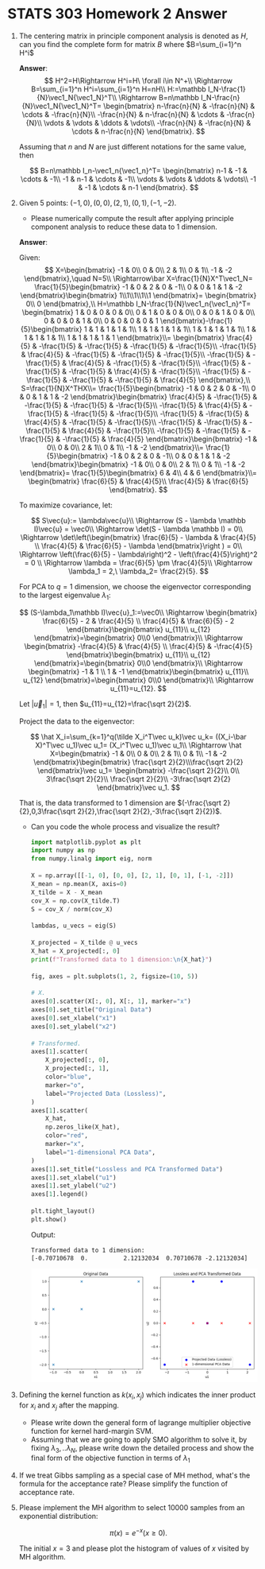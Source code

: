 # STATS 303 Homework 2 Answer

1. The centering matrix in principle component analysis is denoted as $H$,
can you find the complete form for matrix $B$ where $B=\sum_{i=1}^n H^i$

    **Answer**:
    $$
    H^2=H\Rightarrow H^i=H\ \forall i\in N^+\\
    \Rightarrow B=\sum_{i=1}^n H^i=\sum_{i=1}^n H=nH\\
    H:=\mathbb I_N-\frac{1}{N}\vec1_N{\vec1_N}^T\\
    \Rightarrow B=n\mathbb I_N-\frac{n}{N}\vec1_N{\vec1_N}^T=
    \begin{bmatrix}
        n-\frac{n}{N} & -\frac{n}{N} & \cdots & -\frac{n}{N}\\
        -\frac{n}{N} & n-\frac{n}{N} & \cdots & -\frac{n}{N}\\
        \vdots & \vdots & \ddots & \vdots\\
        -\frac{n}{N} & -\frac{n}{N} & \cdots & n-\frac{n}{N}
    \end{bmatrix}.
    $$

    Assuming that $n$ and $N$ are just different notations for the same value,
    then

    $$
    B=n\mathbb I_n-\vec1_n{\vec1_n}^T=
    \begin{bmatrix}
        n-1 & -1 & \cdots & -1\\
        -1 & n-1 & \cdots & -1\\
        \vdots & \vdots & \ddots & \vdots\\
        -1 & -1 & \cdots & n-1
    \end{bmatrix}.
    $$

1. Given 5 points: $(-1,0),(0,0),(2,1),(0,1),(-1,-2)$.

    - Please numerically compute the result after applying principle component
    analysis to reduce these data to 1 dimension.

    **Answer**:

    Given:
    $$
    X=\begin{bmatrix}
        -1 & 0\\
        0 & 0\\
        2 & 1\\
        0 & 1\\
        -1 & -2
    \end{bmatrix},\quad N=5\\
    \Rightarrow\bar X=\frac{1}{N}X^T\vec1_N=
    \frac{1}{5}\begin{bmatrix}
        -1 & 0 & 2 & 0 & -1\\
        0 & 0 & 1 & 1 & -2
    \end{bmatrix}\begin{bmatrix}
        1\\1\\1\\1\\1
    \end{bmatrix}=
    \begin{bmatrix}
        0\\
        0
    \end{bmatrix},\\
    H=\mathbb I_N-\frac{1}{N}\vec1_n{\vec1_n}^T=
    \begin{bmatrix}
        1 & 0 & 0 & 0 & 0\\
        0 & 1 & 0 & 0 & 0\\
        0 & 0 & 1 & 0 & 0\\
        0 & 0 & 0 & 1 & 0\\
        0 & 0 & 0 & 0 & 1
    \end{bmatrix}-\frac{1}{5}\begin{bmatrix}
        1 & 1 & 1 & 1 & 1\\
        1 & 1 & 1 & 1 & 1\\
        1 & 1 & 1 & 1 & 1\\
        1 & 1 & 1 & 1 & 1\\
        1 & 1 & 1 & 1 & 1
    \end{bmatrix}\\=
    \begin{bmatrix}
        \frac{4}{5} & -\frac{1}{5} & -\frac{1}{5} & -\frac{1}{5} & -\frac{1}{5}\\
        -\frac{1}{5} & \frac{4}{5} & -\frac{1}{5} & -\frac{1}{5} & -\frac{1}{5}\\
        -\frac{1}{5} & -\frac{1}{5} & \frac{4}{5} & -\frac{1}{5} & -\frac{1}{5}\\
        -\frac{1}{5} & -\frac{1}{5} & -\frac{1}{5} & \frac{4}{5} & -\frac{1}{5}\\
        -\frac{1}{5} & -\frac{1}{5} & -\frac{1}{5} & -\frac{1}{5} & \frac{4}{5}
    \end{bmatrix},\\
    S=\frac{1}{N}X^THX\\=
    \frac{1}{5}\begin{bmatrix}
        -1 & 0 & 2 & 0 & -1\\
        0 & 0 & 1 & 1 & -2
    \end{bmatrix}\begin{bmatrix}
        \frac{4}{5} & -\frac{1}{5} & -\frac{1}{5} & -\frac{1}{5} & -\frac{1}{5}\\
        -\frac{1}{5} & \frac{4}{5} & -\frac{1}{5} & -\frac{1}{5} & -\frac{1}{5}\\
        -\frac{1}{5} & -\frac{1}{5} & \frac{4}{5} & -\frac{1}{5} & -\frac{1}{5}\\
        -\frac{1}{5} & -\frac{1}{5} & -\frac{1}{5} & \frac{4}{5} & -\frac{1}{5}\\
        -\frac{1}{5} & -\frac{1}{5} & -\frac{1}{5} & -\frac{1}{5} & \frac{4}{5}
    \end{bmatrix}\begin{bmatrix}
        -1 & 0\\
        0 & 0\\
        2 & 1\\
        0 & 1\\
        -1 & -2
    \end{bmatrix}\\=
    \frac{1}{5}\begin{bmatrix}
        -1 & 0 & 2 & 0 & -1\\
        0 & 0 & 1 & 1 & -2
    \end{bmatrix}\begin{bmatrix}
        -1 & 0\\
        0 & 0\\
        2 & 1\\
        0 & 1\\
        -1 & -2
    \end{bmatrix}=
    \frac{1}{5}\begin{bmatrix}
        6 & 4\\
        4 & 6
    \end{bmatrix}\\=
    \begin{bmatrix}
        \frac{6}{5} & \frac{4}{5}\\
        \frac{4}{5} & \frac{6}{5}
    \end{bmatrix}.
    $$

    To maximize covariance, let:

    $$
    S\vec{u}:= \lambda\vec{u}\\
    \Rightarrow (S - \lambda \mathbb I)\vec{u} = \vec0\\
    \Rightarrow \det(S - \lambda \mathbb I) = 0\\
    \Rightarrow \det\left(\begin{bmatrix}
        \frac{6}{5} - \lambda & \frac{4}{5} \\
        \frac{4}{5} & \frac{6}{5} - \lambda
    \end{bmatrix}\right
    ) = 0\\
    \Rightarrow \left(\frac{6}{5} - \lambda\right)^2 -
    \left(\frac{4}{5}\right)^2 = 0 \\
    \Rightarrow \lambda = \frac{6}{5} \pm \frac{4}{5}\\
    \Rightarrow \lambda_1 = 2,\ \lambda_2= \frac{2}{5}.
    $$

    For PCA to $q=1$ dimension,
    we choose the eigenvector corresponding to the largest eigenvalue
    $\lambda_1$:

    $$
    (S-\lambda_1\mathbb I)\vec{u}_1:=\vec0\\
    \Rightarrow \begin{bmatrix}
        \frac{6}{5} - 2 & \frac{4}{5} \\
        \frac{4}{5} & \frac{6}{5} - 2
    \end{bmatrix}\begin{bmatrix}
        u_{11}\\
        u_{12}
    \end{bmatrix}=\begin{bmatrix}
        0\\0
    \end{bmatrix}\\
    \Rightarrow \begin{bmatrix}
        -\frac{4}{5} & \frac{4}{5} \\
        \frac{4}{5} & -\frac{4}{5}
    \end{bmatrix}\begin{bmatrix}
        u_{11}\\
        u_{12}
    \end{bmatrix}=\begin{bmatrix}
        0\\0
    \end{bmatrix}\\
    \Rightarrow \begin{bmatrix}
        -1 & 1 \\
        1 & -1
    \end{bmatrix}\begin{bmatrix}
        u_{11}\\
        u_{12}
    \end{bmatrix}=\begin{bmatrix}
        0\\0
    \end{bmatrix}\\
    \Rightarrow u_{11}=u_{12}.
    $$

    Let $|\vec u_1|=1$, then $u_{11}=u_{12}=\frac{\sqrt 2}{2}$.

    Project the data to the eigenvector:

    $$
    \hat X_i=\sum_{k=1}^q(\tilde X_i^T\vec u_k)\vec u_k=
    ((X_i-\bar X)^T\vec u_1)\vec u_1=
    (X_i^T\vec u_1)\vec u_1\\
    \Rightarrow \hat X=\begin{bmatrix}
        -1 & 0\\
        0 & 0\\
        2 & 1\\
        0 & 1\\
        -1 & -2
    \end{bmatrix}\begin{bmatrix}
        \frac{\sqrt 2}{2}\\\frac{\sqrt 2}{2}
    \end{bmatrix}\vec u_1=
    \begin{bmatrix}
        -\frac{\sqrt 2}{2}\\
        0\\
        3\frac{\sqrt 2}{2}\\
        \frac{\sqrt 2}{2}\\
        -3\frac{\sqrt 2}{2}
    \end{bmatrix}\vec u_1.
    $$

    That is, the data transformed to 1 dimension are
    $(-\frac{\sqrt 2}{2},0,3\frac{\sqrt 2}{2},\frac{\sqrt 2}{2},-3\frac{\sqrt 2}{2})$.

    - Can you code the whole process and visualize the result?

        ```python
        import matplotlib.pyplot as plt
        import numpy as np
        from numpy.linalg import eig, norm

        X = np.array([[-1, 0], [0, 0], [2, 1], [0, 1], [-1, -2]])
        X_mean = np.mean(X, axis=0)
        X_tilde = X - X_mean
        cov_X = np.cov(X_tilde.T)
        S = cov_X / norm(cov_X)

        lambdas, u_vecs = eig(S)

        X_projected = X_tilde @ u_vecs
        X_hat = X_projected[:, 0]
        print(f"Transformed data to 1 dimension:\n{X_hat}")

        fig, axes = plt.subplots(1, 2, figsize=(10, 5))

        # X.
        axes[0].scatter(X[:, 0], X[:, 1], marker="x")
        axes[0].set_title("Original Data")
        axes[0].set_xlabel("x1")
        axes[0].set_ylabel("x2")

        # Transformed.
        axes[1].scatter(
            X_projected[:, 0],
            X_projected[:, 1],
            color="blue",
            marker="o",
            label="Projected Data (Lossless)",
        )
        axes[1].scatter(
            X_hat,
            np.zeros_like(X_hat),
            color="red",
            marker="x",
            label="1-dimensional PCA Data",
        )
        axes[1].set_title("Lossless and PCA Transformed Data")
        axes[1].set_xlabel("u1")
        axes[1].set_ylabel("u2")
        axes[1].legend()

        plt.tight_layout()
        plt.show()
        ```

        Output:

        ```
        Transformed data to 1 dimension:
        [-0.70710678  0.          2.12132034  0.70710678 -2.12132034]
        ```

        ![Visualized PCA](q2plot.png)

1. Defining the kernel function as $k\left(x_i,
x_j\right)$ which indicates the inner product for $x_i$ and $x_j$ after the
mapping.

    - Please write down the general form of lagrange multiplier objective
    function for kernel hard-margin SVM.
    - Assuming that we are going to apply SMO algorithm to solve it,
    by fixing $\lambda_3, . . \lambda_N$,
    please write down the detailed process and show the final form of the
    objective function in terms of $\lambda_1$

1. If we treat Gibbs sampling as a special case of MH method,
what's the formula for the acceptance rate?
Please simplify the function of acceptance rate.
1. Please implement the MH algorithm to select 10000 samples from an exponential
distribution:

    $$
    \pi(x)=e^{-x}(x \geq 0) .
    $$

    The initial $x=3$ and please plot the histogram of values of $x$ visited by
    MH algorithm.
